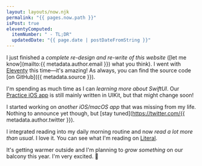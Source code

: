 ```yaml
---
layout: layouts/now.njk
permalink: "{{ pages.now.path }}"
isPost: true
eleventyComputed:
  itemNumber: " - TL;DR"
  updatedDate: "{{ page.date | postDateFromString }}"
---
```


I just finished a _complete re-design and re-write of this website_ ([let me know](mailto:{{ metadata.author.email }}) what you think). I went with [Eleventy](https://www.11ty.dev) this time—it's amazing! As always, you can find the source code [on GitHub]({{ metadata.source }}).

I'm spending as much time as I can _learning more about SwiftUI_. Our [Practice iOS app](https://practice.do/ios) is still mainly written in UIKit, but that might change soon!

I started working on _another iOS/macOS app_ that was missing from my life. Nothing to announce yet though, but [stay tuned](https://twitter.com/{{ metadata.author.twitter }}).

I integrated reading into my daily morning routine and now _read a lot more than usual_. I love it. You can see what I'm reading on [Literal](https://literal.club/alex).

It's getting warmer outside and I'm planning to _grow something_ on our balcony this year. I'm very excited. 🌱
